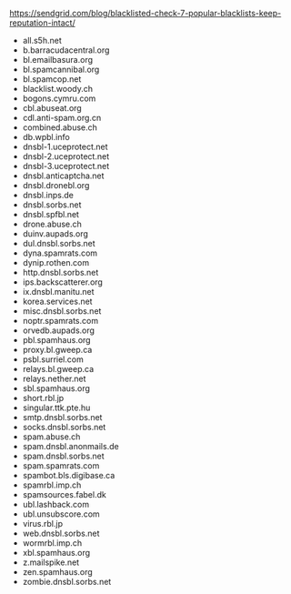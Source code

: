 https://sendgrid.com/blog/blacklisted-check-7-popular-blacklists-keep-reputation-intact/

- all.s5h.net
- b.barracudacentral.org
- bl.emailbasura.org
- bl.spamcannibal.org
- bl.spamcop.net
-	blacklist.woody.ch
- bogons.cymru.com
-	cbl.abuseat.org
-	cdl.anti-spam.org.cn
- combined.abuse.ch
-	db.wpbl.info
-	dnsbl-1.uceprotect.net
- dnsbl-2.uceprotect.net
-	dnsbl-3.uceprotect.net
- dnsbl.anticaptcha.net
- dnsbl.dronebl.org
- 	dnsbl.inps.de
-   dnsbl.sorbs.net
- dnsbl.spfbl.net
- 	drone.abuse.ch
-   duinv.aupads.org
- dul.dnsbl.sorbs.net
- dyna.spamrats.com
- 	dynip.rothen.com
- http.dnsbl.sorbs.net
- 	ips.backscatterer.org
-    ix.dnsbl.manitu.net
- korea.services.net
- 	misc.dnsbl.sorbs.net
-   noptr.spamrats.com
- orvedb.aupads.org
- 	pbl.spamhaus.org
-  	proxy.bl.gweep.ca
- psbl.surriel.com
- 	relays.bl.gweep.ca
-   relays.nether.net
- sbl.spamhaus.org
- short.rbl.jp
- 	singular.ttk.pte.hu
- smtp.dnsbl.sorbs.net
- 	socks.dnsbl.sorbs.net
-  	spam.abuse.ch
- spam.dnsbl.anonmails.de
- 	spam.dnsbl.sorbs.net
-   spam.spamrats.com
- spambot.bls.digibase.ca
- 	spamrbl.imp.ch
- 	spamsources.fabel.dk
- ubl.lashback.com
- ubl.unsubscore.com
- 	virus.rbl.jp
- web.dnsbl.sorbs.net
- 	wormrbl.imp.ch
-   xbl.spamhaus.org
- z.mailspike.net
- zen.spamhaus.org
-  zombie.dnsbl.sorbs.net